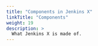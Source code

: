 ```yaml
---
title: "Components in Jenkins X"
linkTitle: "Components"
weight: 19
description: >
  What Jenkins X is made of.
---
```

